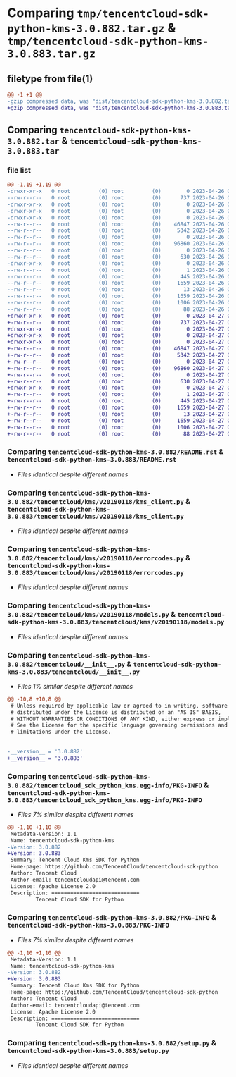 # Comparing `tmp/tencentcloud-sdk-python-kms-3.0.882.tar.gz` & `tmp/tencentcloud-sdk-python-kms-3.0.883.tar.gz`

## filetype from file(1)

```diff
@@ -1 +1 @@
-gzip compressed data, was "dist/tencentcloud-sdk-python-kms-3.0.882.tar", last modified: Wed Apr 26 03:37:15 2023, max compression
+gzip compressed data, was "dist/tencentcloud-sdk-python-kms-3.0.883.tar", last modified: Thu Apr 27 00:36:14 2023, max compression
```

## Comparing `tencentcloud-sdk-python-kms-3.0.882.tar` & `tencentcloud-sdk-python-kms-3.0.883.tar`

### file list

```diff
@@ -1,19 +1,19 @@
-drwxr-xr-x   0 root         (0) root         (0)        0 2023-04-26 03:37:15.000000 tencentcloud-sdk-python-kms-3.0.882/
--rw-r--r--   0 root         (0) root         (0)      737 2023-04-26 03:37:15.000000 tencentcloud-sdk-python-kms-3.0.882/README.rst
-drwxr-xr-x   0 root         (0) root         (0)        0 2023-04-26 03:37:15.000000 tencentcloud-sdk-python-kms-3.0.882/tencentcloud/
-drwxr-xr-x   0 root         (0) root         (0)        0 2023-04-26 03:37:15.000000 tencentcloud-sdk-python-kms-3.0.882/tencentcloud/kms/
-drwxr-xr-x   0 root         (0) root         (0)        0 2023-04-26 03:37:15.000000 tencentcloud-sdk-python-kms-3.0.882/tencentcloud/kms/v20190118/
--rw-r--r--   0 root         (0) root         (0)    46847 2023-04-26 03:37:15.000000 tencentcloud-sdk-python-kms-3.0.882/tencentcloud/kms/v20190118/kms_client.py
--rw-r--r--   0 root         (0) root         (0)     5342 2023-04-26 03:37:15.000000 tencentcloud-sdk-python-kms-3.0.882/tencentcloud/kms/v20190118/errorcodes.py
--rw-r--r--   0 root         (0) root         (0)        0 2023-04-26 03:37:15.000000 tencentcloud-sdk-python-kms-3.0.882/tencentcloud/kms/v20190118/__init__.py
--rw-r--r--   0 root         (0) root         (0)    96860 2023-04-26 03:37:15.000000 tencentcloud-sdk-python-kms-3.0.882/tencentcloud/kms/v20190118/models.py
--rw-r--r--   0 root         (0) root         (0)        0 2023-04-26 03:37:15.000000 tencentcloud-sdk-python-kms-3.0.882/tencentcloud/kms/__init__.py
--rw-r--r--   0 root         (0) root         (0)      630 2023-04-26 03:37:15.000000 tencentcloud-sdk-python-kms-3.0.882/tencentcloud/__init__.py
-drwxr-xr-x   0 root         (0) root         (0)        0 2023-04-26 03:37:15.000000 tencentcloud-sdk-python-kms-3.0.882/tencentcloud_sdk_python_kms.egg-info/
--rw-r--r--   0 root         (0) root         (0)        1 2023-04-26 03:37:15.000000 tencentcloud-sdk-python-kms-3.0.882/tencentcloud_sdk_python_kms.egg-info/dependency_links.txt
--rw-r--r--   0 root         (0) root         (0)      445 2023-04-26 03:37:15.000000 tencentcloud-sdk-python-kms-3.0.882/tencentcloud_sdk_python_kms.egg-info/SOURCES.txt
--rw-r--r--   0 root         (0) root         (0)     1659 2023-04-26 03:37:15.000000 tencentcloud-sdk-python-kms-3.0.882/tencentcloud_sdk_python_kms.egg-info/PKG-INFO
--rw-r--r--   0 root         (0) root         (0)       13 2023-04-26 03:37:15.000000 tencentcloud-sdk-python-kms-3.0.882/tencentcloud_sdk_python_kms.egg-info/top_level.txt
--rw-r--r--   0 root         (0) root         (0)     1659 2023-04-26 03:37:15.000000 tencentcloud-sdk-python-kms-3.0.882/PKG-INFO
--rw-r--r--   0 root         (0) root         (0)     1006 2023-04-26 03:37:15.000000 tencentcloud-sdk-python-kms-3.0.882/setup.py
--rw-r--r--   0 root         (0) root         (0)       88 2023-04-26 03:37:15.000000 tencentcloud-sdk-python-kms-3.0.882/setup.cfg
+drwxr-xr-x   0 root         (0) root         (0)        0 2023-04-27 00:36:14.000000 tencentcloud-sdk-python-kms-3.0.883/
+-rw-r--r--   0 root         (0) root         (0)      737 2023-04-27 00:36:14.000000 tencentcloud-sdk-python-kms-3.0.883/README.rst
+drwxr-xr-x   0 root         (0) root         (0)        0 2023-04-27 00:36:14.000000 tencentcloud-sdk-python-kms-3.0.883/tencentcloud/
+drwxr-xr-x   0 root         (0) root         (0)        0 2023-04-27 00:36:14.000000 tencentcloud-sdk-python-kms-3.0.883/tencentcloud/kms/
+drwxr-xr-x   0 root         (0) root         (0)        0 2023-04-27 00:36:14.000000 tencentcloud-sdk-python-kms-3.0.883/tencentcloud/kms/v20190118/
+-rw-r--r--   0 root         (0) root         (0)    46847 2023-04-27 00:36:14.000000 tencentcloud-sdk-python-kms-3.0.883/tencentcloud/kms/v20190118/kms_client.py
+-rw-r--r--   0 root         (0) root         (0)     5342 2023-04-27 00:36:14.000000 tencentcloud-sdk-python-kms-3.0.883/tencentcloud/kms/v20190118/errorcodes.py
+-rw-r--r--   0 root         (0) root         (0)        0 2023-04-27 00:36:14.000000 tencentcloud-sdk-python-kms-3.0.883/tencentcloud/kms/v20190118/__init__.py
+-rw-r--r--   0 root         (0) root         (0)    96860 2023-04-27 00:36:14.000000 tencentcloud-sdk-python-kms-3.0.883/tencentcloud/kms/v20190118/models.py
+-rw-r--r--   0 root         (0) root         (0)        0 2023-04-27 00:36:14.000000 tencentcloud-sdk-python-kms-3.0.883/tencentcloud/kms/__init__.py
+-rw-r--r--   0 root         (0) root         (0)      630 2023-04-27 00:36:14.000000 tencentcloud-sdk-python-kms-3.0.883/tencentcloud/__init__.py
+drwxr-xr-x   0 root         (0) root         (0)        0 2023-04-27 00:36:14.000000 tencentcloud-sdk-python-kms-3.0.883/tencentcloud_sdk_python_kms.egg-info/
+-rw-r--r--   0 root         (0) root         (0)        1 2023-04-27 00:36:14.000000 tencentcloud-sdk-python-kms-3.0.883/tencentcloud_sdk_python_kms.egg-info/dependency_links.txt
+-rw-r--r--   0 root         (0) root         (0)      445 2023-04-27 00:36:14.000000 tencentcloud-sdk-python-kms-3.0.883/tencentcloud_sdk_python_kms.egg-info/SOURCES.txt
+-rw-r--r--   0 root         (0) root         (0)     1659 2023-04-27 00:36:14.000000 tencentcloud-sdk-python-kms-3.0.883/tencentcloud_sdk_python_kms.egg-info/PKG-INFO
+-rw-r--r--   0 root         (0) root         (0)       13 2023-04-27 00:36:14.000000 tencentcloud-sdk-python-kms-3.0.883/tencentcloud_sdk_python_kms.egg-info/top_level.txt
+-rw-r--r--   0 root         (0) root         (0)     1659 2023-04-27 00:36:14.000000 tencentcloud-sdk-python-kms-3.0.883/PKG-INFO
+-rw-r--r--   0 root         (0) root         (0)     1006 2023-04-27 00:36:14.000000 tencentcloud-sdk-python-kms-3.0.883/setup.py
+-rw-r--r--   0 root         (0) root         (0)       88 2023-04-27 00:36:14.000000 tencentcloud-sdk-python-kms-3.0.883/setup.cfg
```

### Comparing `tencentcloud-sdk-python-kms-3.0.882/README.rst` & `tencentcloud-sdk-python-kms-3.0.883/README.rst`

 * *Files identical despite different names*

### Comparing `tencentcloud-sdk-python-kms-3.0.882/tencentcloud/kms/v20190118/kms_client.py` & `tencentcloud-sdk-python-kms-3.0.883/tencentcloud/kms/v20190118/kms_client.py`

 * *Files identical despite different names*

### Comparing `tencentcloud-sdk-python-kms-3.0.882/tencentcloud/kms/v20190118/errorcodes.py` & `tencentcloud-sdk-python-kms-3.0.883/tencentcloud/kms/v20190118/errorcodes.py`

 * *Files identical despite different names*

### Comparing `tencentcloud-sdk-python-kms-3.0.882/tencentcloud/kms/v20190118/models.py` & `tencentcloud-sdk-python-kms-3.0.883/tencentcloud/kms/v20190118/models.py`

 * *Files identical despite different names*

### Comparing `tencentcloud-sdk-python-kms-3.0.882/tencentcloud/__init__.py` & `tencentcloud-sdk-python-kms-3.0.883/tencentcloud/__init__.py`

 * *Files 1% similar despite different names*

```diff
@@ -10,8 +10,8 @@
 # Unless required by applicable law or agreed to in writing, software
 # distributed under the License is distributed on an "AS IS" BASIS,
 # WITHOUT WARRANTIES OR CONDITIONS OF ANY KIND, either express or implied.
 # See the License for the specific language governing permissions and
 # limitations under the License.
 
 
-__version__ = '3.0.882'
+__version__ = '3.0.883'
```

### Comparing `tencentcloud-sdk-python-kms-3.0.882/tencentcloud_sdk_python_kms.egg-info/PKG-INFO` & `tencentcloud-sdk-python-kms-3.0.883/tencentcloud_sdk_python_kms.egg-info/PKG-INFO`

 * *Files 7% similar despite different names*

```diff
@@ -1,10 +1,10 @@
 Metadata-Version: 1.1
 Name: tencentcloud-sdk-python-kms
-Version: 3.0.882
+Version: 3.0.883
 Summary: Tencent Cloud Kms SDK for Python
 Home-page: https://github.com/TencentCloud/tencentcloud-sdk-python
 Author: Tencent Cloud
 Author-email: tencentcloudapi@tencent.com
 License: Apache License 2.0
 Description: ============================
         Tencent Cloud SDK for Python
```

### Comparing `tencentcloud-sdk-python-kms-3.0.882/PKG-INFO` & `tencentcloud-sdk-python-kms-3.0.883/PKG-INFO`

 * *Files 7% similar despite different names*

```diff
@@ -1,10 +1,10 @@
 Metadata-Version: 1.1
 Name: tencentcloud-sdk-python-kms
-Version: 3.0.882
+Version: 3.0.883
 Summary: Tencent Cloud Kms SDK for Python
 Home-page: https://github.com/TencentCloud/tencentcloud-sdk-python
 Author: Tencent Cloud
 Author-email: tencentcloudapi@tencent.com
 License: Apache License 2.0
 Description: ============================
         Tencent Cloud SDK for Python
```

### Comparing `tencentcloud-sdk-python-kms-3.0.882/setup.py` & `tencentcloud-sdk-python-kms-3.0.883/setup.py`

 * *Files identical despite different names*

